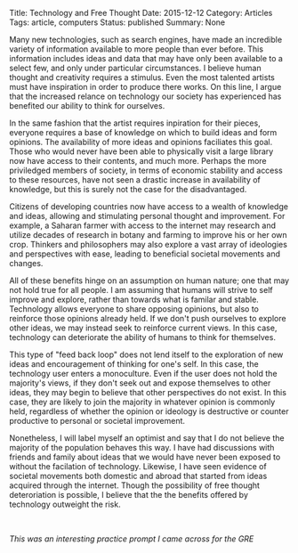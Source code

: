 Title: Technology and Free Thought
Date: 2015-12-12
Category: Articles
Tags: article, computers
Status: published
Summary: None

Many new technologies, such as search engines, have made an incredible variety of
information available to more people than ever before. This information includes ideas and
data that may have only been available to a select few, and only under particular
circumstances. I believe human thought and creativity requires a stimulus. Even the most
talented artists must have inspiration in order to produce there works. On this line, I
argue that the increased relance on technology our society has experienced has benefited
our ability to think for ourselves.

In the same fashion that the artist requires inpiration for their pieces, everyone
requires a base of knowledge on which to build ideas and form opinions. The availability
of more ideas and opinions faciliates this goal. Those who would never have been able to
physically visit a large library now have access to their contents, and much more. Perhaps
the more priviledged members of society, in terms of economic stability and access to
these resources, have not seen a drastic increase in availability of knowledge, but this
is surely not the case for the disadvantaged. 

Citizens of developing countries now have access to a wealth of knowledge and ideas,
allowing and stimulating personal thought and improvement. For example, a Saharan farmer
with access to the internet may research and utilize decades of research in botany and
farming to improve his or her own crop. Thinkers and philosophers may also explore a vast
array of ideologies and perspectives with ease, leading to beneficial societal movements
and changes.

All of these benefits hinge on an assumption on human nature; one that may not hold true
for all people. I am assuming that humans will strive to self improve and explore, rather
than towards what is familar and stable. Technology allows everyone to share opposing
opinions, but also to reinforce those opinions already held. If we don't push ourselves
to explore other ideas, we may instead seek to reinforce current views. In this case,
technology can deteriorate the ability of humans to think for themselves.

This type of "feed back loop" does not lend itself to the exploration of new ideas and
encouragement of thinking for one's self. In this case, the technology user enters a
monoculture. Even if the user does not hold the majority's views, if they don't seek out
and  expose themselves to other ideas, they may begin to believe that other perspectives
do not exist. In this case, they are likely to join the majority in whatever opinion is
commonly held, regardless of whether the opinion or ideology is destructive or counter
productive to personal or societal improvement. 

Nonetheless, I will label myself an optimist and say that I do not believe the
majority of the population behaves this way. I have had discussions with friends and
family about ideas that we would have never been exposed to without the facilation of
technology. Likewise, I have seen evidence of societal movements both domestic and
abroad that started from ideas acquired through the internet. Though the possibility
of free thought deteroriation is possible, I believe that the the benefits offered by
technology outweight the risk. 

<br>

*This was an interesting practice prompt I came across for the GRE*
